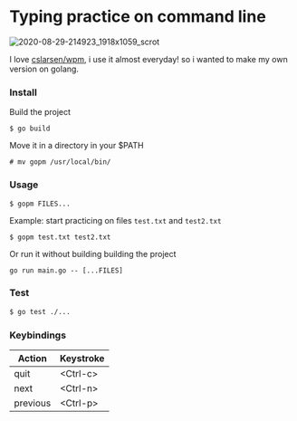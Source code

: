 # Typing practice on command line

![2020-08-29-214923_1918x1059_scrot](https://user-images.githubusercontent.com/24639564/91644991-a29a0c80-ea41-11ea-9051-315036ddb1cb.png)

I love [cslarsen/wpm](https://github.com/cslarsen/wpm), i use it almost everyday! so i wanted to make my own version on golang.

### Install
Build the project
```
$ go build
```

Move it in a directory in your $PATH
```
# mv gopm /usr/local/bin/
```

### Usage
```
$ gopm FILES...
```

Example: start practicing on files `test.txt` and `test2.txt`
```
$ gopm test.txt test2.txt
```

Or run it without building building the project
```
go run main.go -- [...FILES]
```

### Test
```sh
$ go test ./...
```

### Keybindings
| Action | Keystroke |
|------|-------|
| quit | \<Ctrl-c\> |
| next | \<Ctrl-n\> |
| previous | \<Ctrl-p\> |
